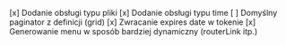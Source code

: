 [x] Dodanie obsługi typu pliki
[x] Dodanie obsługi typu time
[ ] Domyślny paginator z definicji (grid)
[x] Zwracanie expires date w tokenie
[x] Generowanie menu w sposób bardziej dynamiczny (routerLink itp.)
